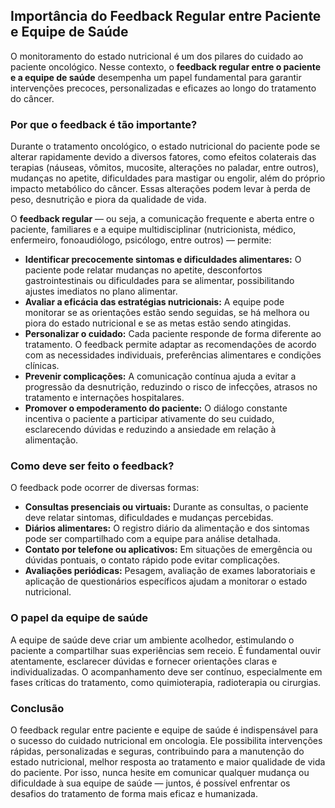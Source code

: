 ## Importância do Feedback Regular entre Paciente e Equipe de Saúde

O monitoramento do estado nutricional é um dos pilares do cuidado ao paciente oncológico. Nesse contexto, o **feedback regular entre o paciente e a equipe de saúde** desempenha um papel fundamental para garantir intervenções precoces, personalizadas e eficazes ao longo do tratamento do câncer.

### Por que o feedback é tão importante?

Durante o tratamento oncológico, o estado nutricional do paciente pode se alterar rapidamente devido a diversos fatores, como efeitos colaterais das terapias (náuseas, vômitos, mucosite, alterações no paladar, entre outros), mudanças no apetite, dificuldades para mastigar ou engolir, além do próprio impacto metabólico do câncer. Essas alterações podem levar à perda de peso, desnutrição e piora da qualidade de vida.

O **feedback regular** — ou seja, a comunicação frequente e aberta entre o paciente, familiares e a equipe multidisciplinar (nutricionista, médico, enfermeiro, fonoaudiólogo, psicólogo, entre outros) — permite:

- **Identificar precocemente sintomas e dificuldades alimentares:** O paciente pode relatar mudanças no apetite, desconfortos gastrointestinais ou dificuldades para se alimentar, possibilitando ajustes imediatos no plano alimentar.
- **Avaliar a eficácia das estratégias nutricionais:** A equipe pode monitorar se as orientações estão sendo seguidas, se há melhora ou piora do estado nutricional e se as metas estão sendo atingidas.
- **Personalizar o cuidado:** Cada paciente responde de forma diferente ao tratamento. O feedback permite adaptar as recomendações de acordo com as necessidades individuais, preferências alimentares e condições clínicas.
- **Prevenir complicações:** A comunicação contínua ajuda a evitar a progressão da desnutrição, reduzindo o risco de infecções, atrasos no tratamento e internações hospitalares.
- **Promover o empoderamento do paciente:** O diálogo constante incentiva o paciente a participar ativamente do seu cuidado, esclarecendo dúvidas e reduzindo a ansiedade em relação à alimentação.

### Como deve ser feito o feedback?

O feedback pode ocorrer de diversas formas:

- **Consultas presenciais ou virtuais:** Durante as consultas, o paciente deve relatar sintomas, dificuldades e mudanças percebidas.
- **Diários alimentares:** O registro diário da alimentação e dos sintomas pode ser compartilhado com a equipe para análise detalhada.
- **Contato por telefone ou aplicativos:** Em situações de emergência ou dúvidas pontuais, o contato rápido pode evitar complicações.
- **Avaliações periódicas:** Pesagem, avaliação de exames laboratoriais e aplicação de questionários específicos ajudam a monitorar o estado nutricional.

### O papel da equipe de saúde

A equipe de saúde deve criar um ambiente acolhedor, estimulando o paciente a compartilhar suas experiências sem receio. É fundamental ouvir atentamente, esclarecer dúvidas e fornecer orientações claras e individualizadas. O acompanhamento deve ser contínuo, especialmente em fases críticas do tratamento, como quimioterapia, radioterapia ou cirurgias.

### Conclusão

O feedback regular entre paciente e equipe de saúde é indispensável para o sucesso do cuidado nutricional em oncologia. Ele possibilita intervenções rápidas, personalizadas e seguras, contribuindo para a manutenção do estado nutricional, melhor resposta ao tratamento e maior qualidade de vida do paciente. Por isso, nunca hesite em comunicar qualquer mudança ou dificuldade à sua equipe de saúde — juntos, é possível enfrentar os desafios do tratamento de forma mais eficaz e humanizada.